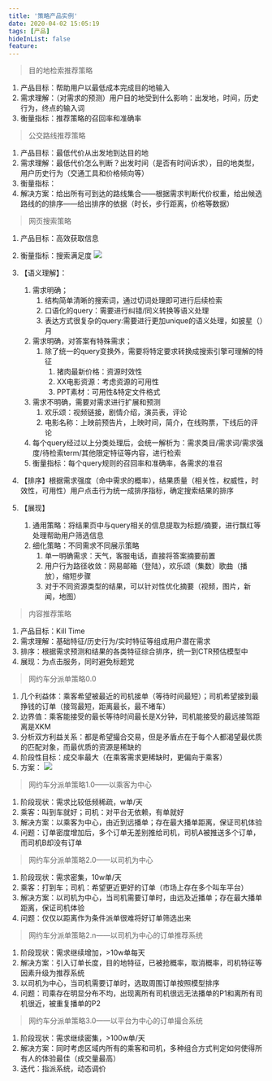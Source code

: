 ```yaml
---
title: '策略产品实例'
date: 2020-04-02 15:05:19
tags: [产品]
hideInList: false
feature: 
---
```

> 目的地检索推荐策略
1. 产品目标：帮助用户以最低成本完成目的地输入
2. 需求理解：（对需求的预测）用户目的地受到什么影响：出发地，时间，历史行为，终点的输入词
3. 衡量指标：推荐策略的召回率和准确率

> 公交路线推荐策略
1. 产品目标：最低代价从出发地到达目的地
2. 需求理解：最低代价怎么判断？出发时间（是否有时间诉求），目的地类型，用户历史行为（交通工具和价格倾向等）
3. 衡量指标：
4. 解决方案：给出所有可到达的路线集合——根据需求判断代价权重，给出候选路线的的排序——给出排序的依据（时长，步行距离，价格等数据）

> 网页搜索策略
1. 产品目标：高效获取信息
2. 衡量指标：搜索满足度
    ![](https://lilulula.github.io//post-images/1585821897735.png)
   
3. 【语义理解】：
    1. 需求明确；
        1. 结构简单清晰的搜索词，通过切词处理即可进行后续检索
        2. 口语化的query：需要进行纠错/同义转换等语义处理
        3. 表达方式很复杂的query:需要进行更加unique的语义处理，如披星（）月
    2. 需求明确，对答案有特殊需求；
        1. 除了统一的query变换外，需要将特定要求转换成搜索引擎可理解的特征
            1. 猪肉最新价格：资源时效性
            2. XX电影资源：考虑资源的可用性
            3. PPT素材：可用性&特定文件格式
    3. 需求不明确，需要对需求进行扩展和预测
        1. 欢乐颂：视频链接，剧情介绍，演员表，评论
        2. 电影名称：上映前预告片，上映时间，简介，在线购票，下线后的评论
    4.  每个query经过以上分类处理后，会统一解析为：需求类目/需求词/需求强度/待检索term/其他限定特征等内容，进行检索
    5.  衡量指标：每个query规则的召回率和准确率，各需求的准召
4. 【排序】根据需求强度（命中需求的概率），结果质量（相关性，权威性，时效性，可用性）用户点击行为统一成排序指标，确定搜索结果的排序
5. 【展现】
    1. 通用策略：将结果页中与query相关的信息提取为标题/摘要，进行飘红等处理帮助用户筛选信息
    2. 细化策略：不同需求不同展示策略
        1. 单一明确需求：天气，客服电话，直接将答案摘要前置
        2. 用户行为路径收敛：网易邮箱（登陆），欢乐颂（集数）歌曲（播放），缩短步骤
        3. 对于不同资源类型的结果，可以针对性优化摘要（视频，图片，新闻，地图）


> 内容推荐策略
1. 产品目标：Kill Time
2. 需求理解：基础特征/历史行为/实时特征等组成用户潜在需求
3. 排序：根据需求预测和结果的各类特征综合排序，统一到CTR预估模型中
4. 展现：为点击服务，同时避免标题党


> 网约车分派单策略0.0
1. 几个利益体：乘客希望被最近的司机接单（等待时间最短）；司机希望接到最挣钱的订单（接驾最短，距离最长，最不堵车）
2. 边界值：乘客能接受的最长等待时间最长是X分钟，司机能接受的最远接驾距离是XKM
3. 分析双方利益关系：都是希望撮合交易，但是矛盾点在于每个人都渴望最优质的匹配对象，而最优质的资源是稀缺的
4. 阶段性目标：成交率最大（在乘客需求更稀缺时，更偏向于乘客）
5. 方案：
![](https://lilulula.github.io//post-images/1585878966815.png)


> 网约车分派单策略1.0——以乘客为中心
1. 阶段现状：需求比较低频稀疏，w单/天
2. 乘客：叫到车就好；司机：对平台无依赖，有单就好
3. 解决方案：以乘客为中心，由近到远播单；存在最大播单距离，保证司机体验
4. 问题：订单密度增加后，多个订单无差别推给司机，司机A被推送多个订单，而司机B却没有订单
> 网约车分派单策略2.0——以司机为中心
1. 阶段现状：需求密集，10w单/天
2. 乘客：打到车；司机：希望更近更好的订单（市场上存在多个叫车平台）
3. 解决方案：以司机为中心，当司机需要订单时，由远及近播单；存在最大播单距离，保证司机体验
4. 问题：仅仅以距离作为条件派单很难将好订单筛选出来



> 网约车分派单策略2.n——以司机为中心的订单推荐系统
1. 阶段现状：需求继续增加，>10w单每天
2. 解决方案：引入订单长度，目的地特征，已被抢概率，取消概率，司机特征等因素升级为推荐系统
3. 以司机为中心，当司机需要订单时，选取周围订单按照模型排序
4. 问题：司乘存在明显分布不均，出现离所有司机很远无法播单的P1和离所有司机很近，被重复播单的P2


> 网约车分派单策略3.0——以平台为中心的订单撮合系统
1. 阶段现状：需求继续密集，>100w单/天
2. 解决方案：同时考虑区域内所有的乘客和司机，多种组合方式判定如何使得所有人的体验最佳（成交量最高）
3. 迭代：指派系统，动态调价
